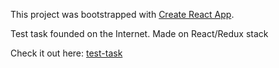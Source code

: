 This project was bootstrapped with [Create React App](https://github.com/facebook/create-react-app).

Test task founded on the Internet.
Made on React/Redux stack

Check it out here: [test-task](http://sickomode.surge.sh/)
